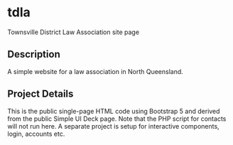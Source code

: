 # tdla
Townsville District Law Association site page

## Description
A simple website for a law association in North Queensland.

## Project Details
This is the public single-page HTML code using Bootstrap 5 and derived from the public Simple UI Deck page.  Note that the PHP script for contacts will not run here.  A separate project is setup for interactive components, login, accounts etc.



